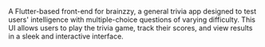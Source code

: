 A Flutter-based front-end for brainzzy, a general trivia app designed to test users' intelligence with multiple-choice questions of varying difficulty. This UI allows users to play the trivia game, track their scores, and view results in a sleek and interactive interface.
